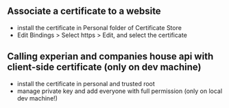 ## Associate a certificate to a website

* install the certificate in Personal folder of Certificate Store
* Edit Bindings > Select https > Edit, and select the certificate

## Calling experian and companies house api with client-side certificate (only on dev machine)

* install the certificate in personal and trusted root
* manage private key and add everyone with full permission (only on local dev machine!)
